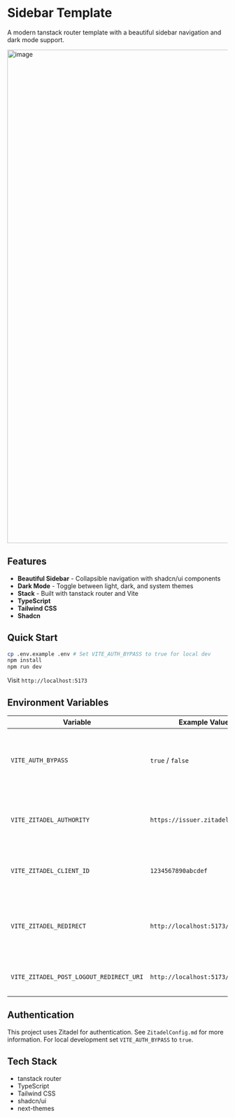 # Sidebar Template

A modern tanstack router template with a beautiful sidebar navigation and dark mode support.

<img width="2014" height="1125" alt="image" src="https://github.com/user-attachments/assets/00942b1b-8bee-4a66-b81e-b869157e9c3b" />

## Features

- **Beautiful Sidebar** - Collapsible navigation with shadcn/ui components
- **Dark Mode** - Toggle between light, dark, and system themes
- **Stack** - Built with tanstack router and Vite
- **TypeScript**
- **Tailwind CSS**
- **Shadcn**

## Quick Start

```bash
cp .env.example .env # Set VITE_AUTH_BYPASS to true for local dev
npm install
npm run dev
```

Visit `http://localhost:5173`

## Environment Variables

| Variable                                | Example Value                    | Description                                                           |
| --------------------------------------- | -------------------------------- | --------------------------------------------------------------------- |
| `VITE_AUTH_BYPASS`                      | `true` / `false`                 | **Dev only**. If `true`, bypasses ZITADEL and logs in as a fake user. |
| `VITE_ZITADEL_AUTHORITY`                | `https://issuer.zitadel.cloud`   | ZITADEL OIDC authority (your instance URL).                           |
| `VITE_ZITADEL_CLIENT_ID`                | `1234567890abcdef`               | OAuth2 client ID configured in ZITADEL project.                       |
| `VITE_ZITADEL_REDIRECT`                 | `http://localhost:5173/callback` | Redirect URL after login (must match your ZITADEL app config).        |
| `VITE_ZITADEL_POST_LOGOUT_REDIRECT_URI` | `http://localhost:5173/`         | Post-logout redirect URL.                                             |

## Authentication

This project uses Zitadel for authentication.
See `ZitadelConfig.md` for more information.
For local development set `VITE_AUTH_BYPASS` to `true`.

## Tech Stack

- tanstack router
- TypeScript
- Tailwind CSS
- shadcn/ui
- next-themes
